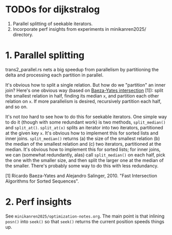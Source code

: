 # TODOs for dijkstralog

1. Parallel splitting of seekable iterators.
2. Incorporate perf insights from experiments in minikanren2025/ directory.

# 1. Parallel splitting

trans2_parallel.rs nets a big speedup from parallelism by partitioning the delta and processing each partition in parallel.

It's obvious how to split a single relation. But how do we "partition" an inner join? Here's one obvious way (based on [Baeza-Yates intersection][baeza-yates] [1]): split the smallest relation in half, finding its median `x`, and partition each other relation on `x`. If more parallelism is desired, recursively partition each half, and so on.

It's not *too* hard to see how to do this for seekable iterators. One simple way to do it (though with some redundant work) is two methods, `split_median()` and `split_at()`. `split_at(x)` splits an iterator into two iterators, partitioned at the given key `x`. It's obvious how to implement this for sorted lists and inner joins. `split_median()` returns (a) the size of the smallest relation (b) the median of the smallest relation and (c) two iterators, partitioned at the median. It's obvious how to implement this for sorted lists; for inner joins, we can (somewhat redundantly, alas) call `split_median()` on each half, pick the one with the smaller size, and then split the larger one at the median of the smaller. There's probably some way to do this with less redundancy.

[1] Ricardo Baeza-Yates and Alejandro Salinger, 2010. "Fast Intersection Algorithms for Sorted Sequences".

[baeza-yates]: https://www.researchgate.net/publication/221349779_Fast_Intersection_Algorithms_for_Sorted_Sequences

# 2. Perf insights

See `minikanren2025/optimization-notes.org`. The main point is that inlining `posn()` into `seek()` so that `seek()` returns the current position speeds things up.

